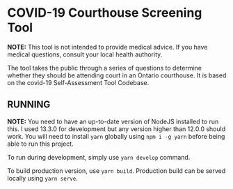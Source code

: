 # COVID-19 Courthouse Screening Tool

**NOTE:** This tool is not intended to provide medical advice. If you have medical questions, consult your local health authority.

The tool takes the public through a series of questions to determine whether they should be attending court in an Ontario courthouse. It is based on the covid-19 Self-Assessment Tool Codebase.

## RUNNING

**NOTE:** You need to have an up-to-date version of NodeJS installed to run this. I used 13.3.0 for development but any version higher than 12.0.0 should work. You will need to install `yarn` globally using `npm i -g yarn` before being able to run this project.

To run during development, simply use `yarn develop` command.

To build production version, use `yarn build`. Production build can be served locally using `yarn serve`.

